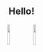 <div align="center">
    <h2>Hello!</h2>   
    <a href="https://www.linkedin.com/in/daniel-wzr" target="_blank" style="height:32px"><img width="11%" src="https://img.shields.io/badge/LinkedIn-0077B5?style=for-the-badge&logo=linkedin&logoColor=white"></a>
    <a href="https://linkwizer.vercel.app/" target="_blank" style="height:32px"><img width="11%" src="https://img.shields.io/badge/Links-7717b5?style=for-the-badge&logo=crayon&logoColor=white"></a>
    
</div>
   <!-- PAINÉIS -->
 <!--    <a href="https://www.github.com/danielwzr">
      <img width="37%" src="https://github-readme-stats.vercel.app/api/top-langs/?username=danielwzr&show_icons=true&theme=radical">
      <img width="28%" src="https://github-readme-stats.vercel.app/api?username=danielwzr&show_icons=true&theme=radical">   
    </a>
</div>

<div align="center">
    <img width="55%" src="https://www.mygo.ge/uploads/blog/1584023795.jpg">
    <br>
        <a href="#"><img alt="JavaScript" height="40em" width="40em" src="https://cdn.jsdelivr.net/gh/devicons/devicon/icons/javascript/javascript-original.svg"></a>
        <a href="#"><img alt="HTML" height="40em" width="40em" src="https://cdn.jsdelivr.net/gh/devicons/devicon/icons/html5/html5-original.svg"></a>
        <a href="#"><img alt="CSS" height="40em" width="40em" src="https://cdn.jsdelivr.net/gh/devicons/devicon/icons/css3/css3-original.svg"></a>
        <a href="#"><img alt="Angular" height="40em" width="40em" src="https://cdn.jsdelivr.net/gh/devicons/devicon/icons/angularjs/angularjs-original.svg"></a>
        <a href="#"><img alt="React" height="40em" width="40em" src="https://cdn.jsdelivr.net/gh/devicons/devicon/icons/react/react-original.svg"></a>       
        <a href="#"><img alt="NextJS" height="40em" width="40em" src="https://cdn.jsdelivr.net/gh/devicons/devicon/icons/nextjs/nextjs-original.svg"></a>
 Let's work together
--> 



